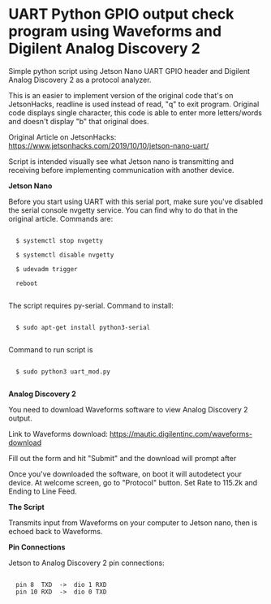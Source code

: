 
# UART Python GPIO output check program using Waveforms and Digilent Analog Discovery 2

Simple python script using Jetson Nano UART GPIO header and Digilent Analog Discovery 2 as a protocol analyzer. 

This is an easier to implement version of the original code that's on JetsonHacks, readline is used instead of read, "q" to exit program. Original code displays single character, this code is able to enter more letters/words and doesn't display "b" that original does.

Original Article on JetsonHacks: https://www.jetsonhacks.com/2019/10/10/jetson-nano-uart/

Script is intended visually see what Jetson nano is transmitting and receiving before implementing communication with another device.

**Jetson Nano**


Before you start using UART with this serial port, make sure you've disabled the serial console nvgetty service. You can find why to do that in the original article. Commands are:
```

  $ systemctl stop nvgetty
  
  $ systemctl disable nvgetty
  
  $ udevadm trigger
  
  reboot
  
```
The script requires py-serial. Command to install:
```

  $ sudo apt-get install python3-serial
  
```
Command to run script is
```

  $ sudo python3 uart_mod.py
  
```
**Analog Discovery 2**


You need to download Waveforms software to view Analog Discovery 2 output.

Link to Waveforms download: https://mautic.digilentinc.com/waveforms-download 

Fill out the form and hit "Submit" and the download will prompt after

Once you've downloaded the software, on boot it will autodetect your device. At welcome screen, go to "Protocol" button. Set Rate to 115.2k and Ending to Line Feed.
  
**The Script**


Transmits input from Waveforms on your computer to Jetson nano, then is echoed back to Waveforms. 

**Pin Connections**


Jetson to Analog Discovery 2 pin connections:

```

  pin 8  TXD  ->  dio 1 RXD     
  pin 10 RXD  ->  dio 0 TXD
  
```



